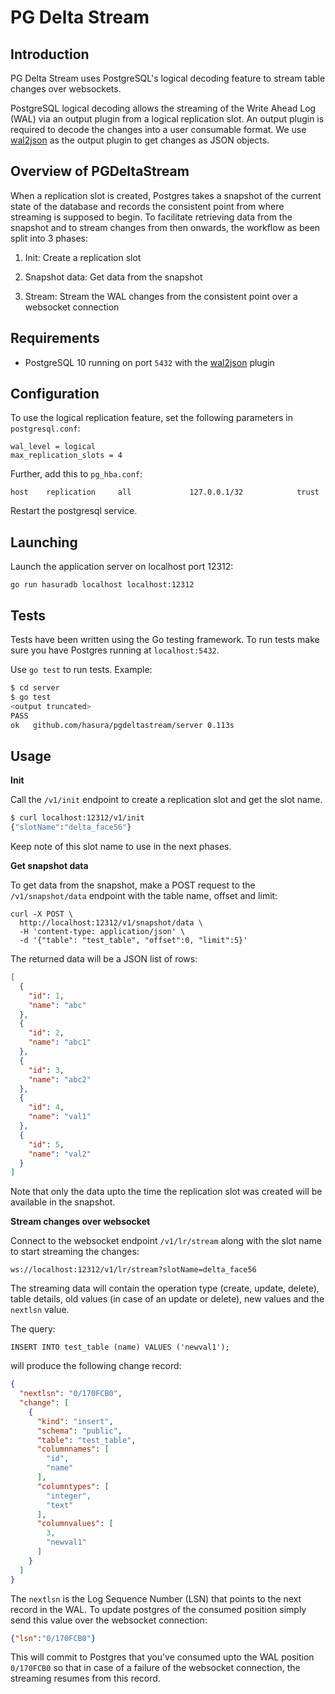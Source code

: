 PG Delta Stream
===============
Introduction
------------
PG Delta Stream uses PostgreSQL's logical decoding feature to stream table changes over websockets. 

PostgreSQL logical decoding allows the streaming of the Write Ahead Log (WAL) via an output plugin from a logical replication slot. An output plugin is required to decode the changes into a user consumable format. We use [wal2json](https://github.com/eulerto/wal2json) as the output plugin to get changes as JSON objects.

Overview of PGDeltaStream
-------------------------
When a replication slot is created, Postgres takes a snapshot of the current state of the database and records the consistent point from where streaming is supposed to begin. To facilitate retrieving data from the snapshot and to stream changes from then onwards, the workflow as been split into 3 phases:

1. Init: Create a replication slot

2. Snapshot data: Get data from the snapshot

3. Stream: Stream the WAL changes from the consistent point over a websocket connection

Requirements
------------
- PostgreSQL 10 running on port `5432` with the [wal2json](https://github.com/eulerto/wal2json) plugin

Configuration
-------------
To use the logical replication feature, set the following parameters in `postgresql.conf`:

```
wal_level = logical
max_replication_slots = 4
```

Further, add this to `pg_hba.conf`:

```
host    replication     all             127.0.0.1/32            trust
```

Restart the postgresql service.

Launching
---------
Launch the application server on localhost port 12312:
```
go run hasuradb localhost localhost:12312
```
Tests
-----
Tests have been written using the Go testing framework. To run tests make sure you have Postgres running at `localhost:5432`.

Use `go test` to run tests. Example:

```bash
$ cd server
$ go test
<output truncated>
PASS
ok   github.com/hasura/pgdeltastream/server 0.113s
```

Usage
-----

**Init**

Call the `/v1/init` endpoint to create a replication slot and get the slot name. 

```bash
$ curl localhost:12312/v1/init 
{"slotName":"delta_face56"}
```

Keep note of this slot name to use in the next phases.

**Get snapshot data**

To get data from the snapshot, make a POST request to the `/v1/snapshot/data` endpoint with the table name, offset and limit:
```
curl -X POST \
  http://localhost:12312/v1/snapshot/data \
  -H 'content-type: application/json' \
  -d '{"table": "test_table", "offset":0, "limit":5}'
```

The returned data will be a JSON list of rows:

```json
[
  {
    "id": 1,
    "name": "abc"
  },
  {
    "id": 2,
    "name": "abc1"
  },
  {
    "id": 3,
    "name": "abc2"
  },
  {
    "id": 4,
    "name": "val1"
  },
  {
    "id": 5,
    "name": "val2"
  }
]
```

Note that only the data upto the time the replication slot was created will be available in the snapshot. 



**Stream changes over websocket**

Connect to the websocket endpoint `/v1/lr/stream` along with the slot name to start streaming the changes:

```
ws://localhost:12312/v1/lr/stream?slotName=delta_face56
```

The streaming data will contain the operation type (create, update, delete), table details, old values (in case of an update or delete), new values and the `nextlsn` value. 

The query:

```
INSERT INTO test_table (name) VALUES ('newval1');
```
will produce the following change record:
```json
{
  "nextlsn": "0/170FCB0",
  "change": [
    {
      "kind": "insert",
      "schema": "public",
      "table": "test_table",
      "columnnames": [
        "id",
        "name"
      ],
      "columntypes": [
        "integer",
        "text"
      ],
      "columnvalues": [
        3,
        "newval1"
      ]
    }
  ]
}
```

The `nextlsn` is the Log Sequence Number (LSN) that points to the next record in the WAL. To update postgres of the consumed position simply send this value over the websocket connection:

```json
{"lsn":"0/170FCB0"}
```

This will commit to Postgres that you've consumed upto the WAL position `0/170FCB0` so that in case of a failure of the websocket connection, the streaming resumes from this record.